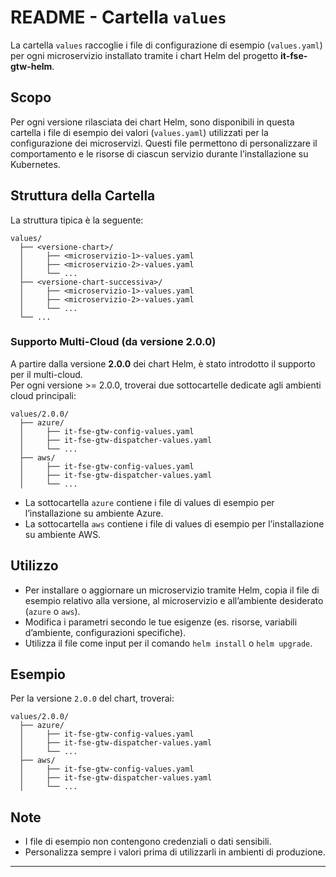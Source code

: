 # README - Cartella `values`

La cartella `values` raccoglie i file di configurazione di esempio (`values.yaml`) per ogni microservizio installato tramite i chart Helm del progetto **it-fse-gtw-helm**.

## Scopo

Per ogni versione rilasciata dei chart Helm, sono disponibili in questa cartella i file di esempio dei valori (`values.yaml`) utilizzati per la configurazione dei microservizi. Questi file permettono di personalizzare il comportamento e le risorse di ciascun servizio durante l’installazione su Kubernetes.

## Struttura della Cartella

La struttura tipica è la seguente:

```
values/
  ├── <versione-chart>/
  │     ├── <microservizio-1>-values.yaml
  │     ├── <microservizio-2>-values.yaml
  │     └── ...
  ├── <versione-chart-successiva>/
  │     ├── <microservizio-1>-values.yaml
  │     ├── <microservizio-2>-values.yaml
  │     └── ...
  └── ...
```

### Supporto Multi-Cloud (da versione 2.0.0)

A partire dalla versione **2.0.0** dei chart Helm, è stato introdotto il supporto per il multi-cloud.  
Per ogni versione >= 2.0.0, troverai due sottocartelle dedicate agli ambienti cloud principali:

```
values/2.0.0/
  ├── azure/
  │     ├── it-fse-gtw-config-values.yaml
  │     ├── it-fse-gtw-dispatcher-values.yaml
  │     └── ...
  ├── aws/
  │     ├── it-fse-gtw-config-values.yaml
  │     ├── it-fse-gtw-dispatcher-values.yaml
  │     └── ...
```

- La sottocartella `azure` contiene i file di values di esempio per l’installazione su ambiente Azure.
- La sottocartella `aws` contiene i file di values di esempio per l’installazione su ambiente AWS.

## Utilizzo

- Per installare o aggiornare un microservizio tramite Helm, copia il file di esempio relativo alla versione, al microservizio e all’ambiente desiderato (`azure` o `aws`).
- Modifica i parametri secondo le tue esigenze (es. risorse, variabili d’ambiente, configurazioni specifiche).
- Utilizza il file come input per il comando `helm install` o `helm upgrade`.

## Esempio

Per la versione `2.0.0` del chart, troverai:

```
values/2.0.0/
  ├── azure/
  │     ├── it-fse-gtw-config-values.yaml
  │     ├── it-fse-gtw-dispatcher-values.yaml
  │     └── ...
  ├── aws/
  │     ├── it-fse-gtw-config-values.yaml
  │     ├── it-fse-gtw-dispatcher-values.yaml
  │     └── ...
```

## Note

- I file di esempio non contengono credenziali o dati sensibili.
- Personalizza sempre i valori prima di utilizzarli in ambienti di produzione.

---